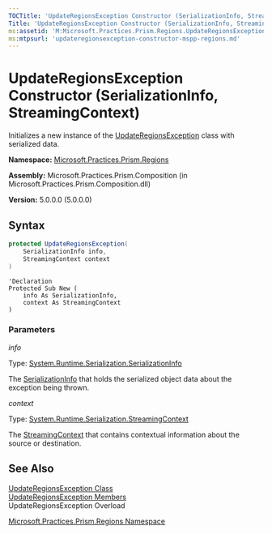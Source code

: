 ```yaml
---
TOCTitle: 'UpdateRegionsException Constructor (SerializationInfo, StreamingContext)'
Title: 'UpdateRegionsException Constructor (SerializationInfo, StreamingContext) (Microsoft.Practices.Prism.Regions)'
ms:assetid: 'M:Microsoft.Practices.Prism.Regions.UpdateRegionsException.\#ctor(System.Runtime.Serialization.SerializationInfo,System.Runtime.Serialization.StreamingContext)'
ms:mtpsurl: 'updateregionsexception-constructor-mspp-regions.md'
---
```



# UpdateRegionsException Constructor (SerializationInfo, StreamingContext)

Initializes a new instance of the [UpdateRegionsException](/patterns-practices/reference/updateregionsexception-class-mspp-regions) class with serialized data.

**Namespace:** [Microsoft.Practices.Prism.Regions](/patterns-practices/reference/mspp-regions-namespace)

**Assembly:** Microsoft.Practices.Prism.Composition (in Microsoft.Practices.Prism.Composition.dll)

**Version:** 5.0.0.0 (5.0.0.0)

## Syntax

~~~C#
protected UpdateRegionsException(
	SerializationInfo info,
	StreamingContext context
)
~~~
~~~VB
'Declaration
Protected Sub New ( 
	info As SerializationInfo,
	context As StreamingContext
)
~~~
### Parameters

_info_

Type: [System.Runtime.Serialization.SerializationInfo](http://msdn.microsoft.com/en-us/library/a9b6042e)

The [SerializationInfo](http://msdn.microsoft.com/en-us/library/a9b6042e) that holds the serialized object data about the exception being thrown.

_context_

Type: [System.Runtime.Serialization.StreamingContext](http://msdn.microsoft.com/en-us/library/t16abws5)

The [StreamingContext](http://msdn.microsoft.com/en-us/library/t16abws5) that contains contextual information about the source or destination.

## See Also

[UpdateRegionsException Class](/patterns-practices/reference/updateregionsexception-class-mspp-regions)<br/>
[UpdateRegionsException Members](/patterns-practices/reference/updateregionsexception-members-mspp-regions)<br/>
UpdateRegionsException Overload

[Microsoft.Practices.Prism.Regions Namespace](/patterns-practices/reference/mspp-regions-namespace)<br/>